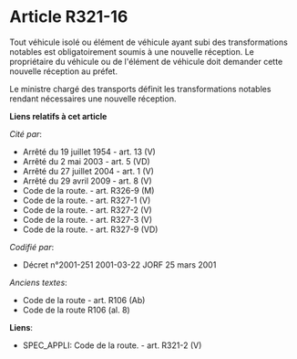 # Article R321-16

Tout véhicule isolé ou élément de véhicule ayant subi des transformations notables est obligatoirement soumis à une nouvelle
réception. Le propriétaire du véhicule ou de l'élément de véhicule doit demander cette nouvelle réception au préfet.

Le ministre chargé des transports définit les transformations notables rendant nécessaires une nouvelle réception.

**Liens relatifs à cet article**

_Cité par_:

  - Arrêté du 19 juillet 1954 - art. 13 (V)
  - Arrêté du 2 mai 2003 - art. 5 (VD)
  - Arrêté du 27 juillet 2004 - art. 1 (V)
  - Arrêté du 29 avril 2009 - art. 8 (V)
  - Code de la route. - art. R326-9 (M)
  - Code de la route. - art. R327-1 (V)
  - Code de la route. - art. R327-2 (V)
  - Code de la route. - art. R327-3 (V)
  - Code de la route. - art. R327-9 (VD)

_Codifié par_:

  - Décret n°2001-251 2001-03-22 JORF 25 mars 2001

_Anciens textes_:

  - Code de la route - art. R106 (Ab)
  - Code de la route R106 (al. 8)

**Liens**:

  - SPEC_APPLI: Code de la route. - art. R321-2 (V)
